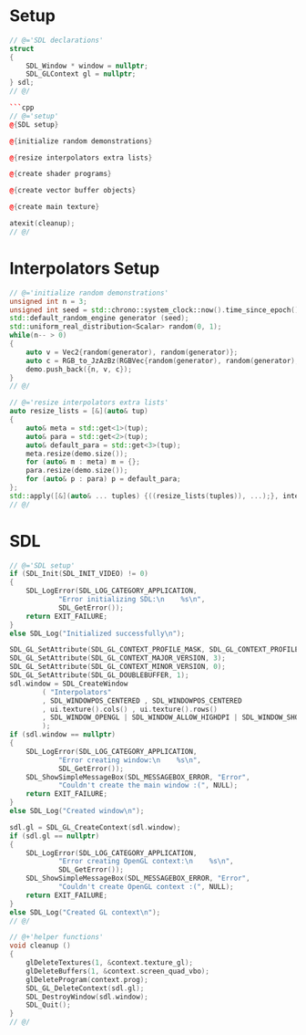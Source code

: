 # Setup

```cpp
// @='SDL declarations'
struct
{
    SDL_Window * window = nullptr;
    SDL_GLContext gl = nullptr;
} sdl;
// @/

```cpp
// @='setup'
@{SDL setup}

@{initialize random demonstrations}

@{resize interpolators extra lists}

@{create shader programs}

@{create vector buffer objects}

@{create main texture}

atexit(cleanup);
// @/

```

# Interpolators Setup

```cpp
// @='initialize random demonstrations'
unsigned int n = 3;
unsigned int seed = std::chrono::system_clock::now().time_since_epoch().count();
std::default_random_engine generator (seed);
std::uniform_real_distribution<Scalar> random(0, 1);
while(n-- > 0)
{
    auto v = Vec2{random(generator), random(generator)};
    auto c = RGB_to_JzAzBz(RGBVec{random(generator), random(generator), random(generator)});
    demo.push_back({n, v, c});
}
// @/

// @='resize interpolators extra lists'
auto resize_lists = [&](auto& tup)
{
    auto& meta = std::get<1>(tup);
    auto& para = std::get<2>(tup);
    auto& default_para = std::get<3>(tup);
    meta.resize(demo.size());
    for (auto& m : meta) m = {};
    para.resize(demo.size());
    for (auto& p : para) p = default_para;
};
std::apply([&](auto& ... tuples) {((resize_lists(tuples)), ...);}, interpolators);
// @/
```

# SDL

```cpp
// @='SDL setup'
if (SDL_Init(SDL_INIT_VIDEO) != 0)
{
    SDL_LogError(SDL_LOG_CATEGORY_APPLICATION, 
            "Error initializing SDL:\n    %s\n", 
            SDL_GetError());
    return EXIT_FAILURE;
}
else SDL_Log("Initialized successfully\n");

SDL_GL_SetAttribute(SDL_GL_CONTEXT_PROFILE_MASK, SDL_GL_CONTEXT_PROFILE_ES);
SDL_GL_SetAttribute(SDL_GL_CONTEXT_MAJOR_VERSION, 3);
SDL_GL_SetAttribute(SDL_GL_CONTEXT_MINOR_VERSION, 0);
SDL_GL_SetAttribute(SDL_GL_DOUBLEBUFFER, 1);
sdl.window = SDL_CreateWindow
        ( "Interpolators"
        , SDL_WINDOWPOS_CENTERED , SDL_WINDOWPOS_CENTERED
        , ui.texture().cols() , ui.texture().rows()
        , SDL_WINDOW_OPENGL | SDL_WINDOW_ALLOW_HIGHDPI | SDL_WINDOW_SHOWN
        );
if (sdl.window == nullptr)
{
    SDL_LogError(SDL_LOG_CATEGORY_APPLICATION, 
            "Error creating window:\n    %s\n", 
            SDL_GetError());
    SDL_ShowSimpleMessageBox(SDL_MESSAGEBOX_ERROR, "Error",
            "Couldn't create the main window :(", NULL);
    return EXIT_FAILURE;
}
else SDL_Log("Created window\n");

sdl.gl = SDL_GL_CreateContext(sdl.window);
if (sdl.gl == nullptr)
{
    SDL_LogError(SDL_LOG_CATEGORY_APPLICATION, 
            "Error creating OpenGL context:\n    %s\n", 
            SDL_GetError());
    SDL_ShowSimpleMessageBox(SDL_MESSAGEBOX_ERROR, "Error",
            "Couldn't create OpenGL context :(", NULL);
    return EXIT_FAILURE;
}
else SDL_Log("Created GL context\n");
// @/

// @+'helper functions'
void cleanup ()
{
    glDeleteTextures(1, &context.texture_gl);
    glDeleteBuffers(1, &context.screen_quad_vbo);
    glDeleteProgram(context.prog);
    SDL_GL_DeleteContext(sdl.gl);
    SDL_DestroyWindow(sdl.window);
    SDL_Quit();
}
// @/
```

